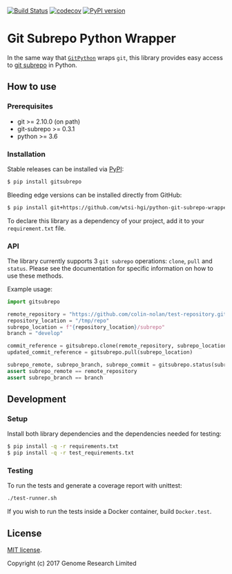 [![Build Status](https://travis-ci.org/wtsi-hgi/python-git-subrepo-wrapper.svg?branch=master)](https://travis-ci.org/wtsi-hgi/python-git-subrepo-wrapper)
[![codecov](https://codecov.io/gh/wtsi-hgi/python-git-subrepo-wrapper/branch/master/graph/badge.svg)](https://codecov.io/gh/wtsi-hgi/python-git-subrepo-wrapper)
[![PyPI version](https://badge.fury.io/py/gitsubrepo.svg)](https://badge.fury.io/py/gitsubrepo)

# Git Subrepo Python Wrapper
In the same way that [`GitPython`](https://pypi.python.org/pypi/GitPython/) wraps `git`, this library provides easy 
access to [git subrepo](https://github.com/ingydotnet/git-subrepo) in Python.


## How to use
### Prerequisites
 - git >= 2.10.0 (on path)
 - git-subrepo >= 0.3.1
 - python >= 3.6


### Installation
Stable releases can be installed via [PyPI](https://pypi.python.org/pypi/gitsubrepo):
```bash
$ pip install gitsubrepo
```

Bleeding edge versions can be installed directly from GitHub:
```bash
$ pip install git+https://github.com/wtsi-hgi/python-git-subrepo-wrapper.git@${commit_id_or_branch_or_tag}#egg=gitsubrepo
```

To declare this library as a dependency of your project, add it to your `requirement.txt` file.


### API
The library currently supports 3 `git subrepo` operations: `clone`, `pull` and `status`. Please see the documentation 
for specific information on how to use these methods.

Example usage:
```python
import gitsubrepo

remote_repository = "https://github.com/colin-nolan/test-repository.git"
repository_location = "/tmp/repo"
subrepo_location = f"{repository_location}/subrepo"
branch = "develop"

commit_reference = gitsubrepo.clone(remote_repository, subrepo_location, branch=branch)
updated_commit_reference = gitsubrepo.pull(subrepo_location)

subrepo_remote, subrepo_branch, subrepo_commit = gitsubrepo.status(subrepo_location)
assert subrepo_remote == remote_repository
assert subrepo_branch == branch
```


## Development
### Setup
Install both library dependencies and the dependencies needed for testing:
```bash
$ pip install -q -r requirements.txt
$ pip install -q -r test_requirements.txt
```

### Testing
To run the tests and generate a coverage report with unittest:
```bash
./test-runner.sh
```
If you wish to run the tests inside a Docker container, build `Docker.test`.


## License
[MIT license](LICENSE.txt).

Copyright (c) 2017 Genome Research Limited

